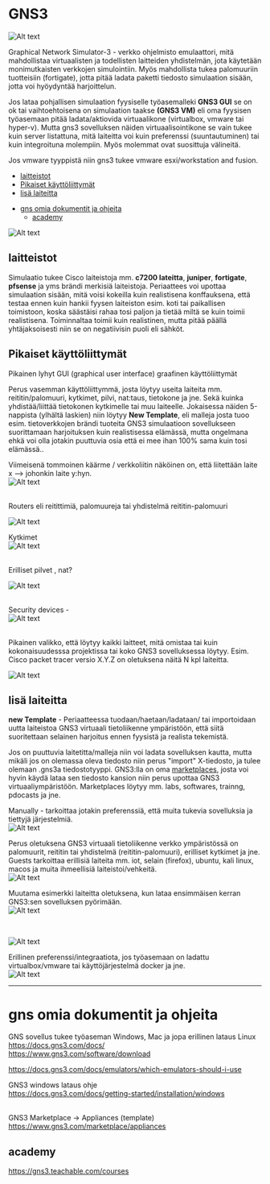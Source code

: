 # GNS3

![Alt text](images/2739187_GNS-logo.png)

Graphical Network Simulator-3 - verkko ohjelmisto emulaattori, mitä mahdollistaa virtuaalisten ja todellisten laitteiden yhdistelmän, jota käytetään monimutkaisten verkkojen simulointiin. Myös mahdollista tukea palomuuriin tuotteisiin (fortigate), jotta pitää ladata paketti tiedosto simulaation sisään, jotta voi hyöydyntää harjoittelun.

Jos lataa pohjallisen simulaation fyysiselle työasemalleki <b>GNS3 GUI</b> se on ok tai vaihtoehtoisena on simulaation taakse <b> (GNS3 VM)</b> eli oma fyysisen työasemaan pitää ladata/aktiovida virtuaalikone (virtualbox, vmware tai hyper-v). Mutta gns3 sovelluksen näiden virtuaalisointikone se vain tukee kuin server listattuna, mitä laiteitta voi kuin preferenssi (suuntautuminen) tai kuin integroituna molempiin. Myös molemmat ovat suosittuja välineitä.

Jos vmware tyyppistä niin gns3 tukee vmware esxi/workstation and fusion.

* [laitteistot](#laitteistot)
* [Pikaiset käyttöliittymät](#pikaiset-käyttöliittymät)
* [lisä laiteitta](#lisä-laiteitta)

- [gns omia dokumentit ja ohjeita](#gns-omia-dokumentit-ja-ohjeita)
    * [academy](#academy)

![Alt text](images/GNS3-network-1.jpg)

## laitteistot

Simulaatio tukee Cisco laiteistoja mm. <b>c7200 lateitta</b>, <b>juniper</b>, <b> fortigate</b>, <b> pfsense</b> ja yms brändi merkisiä laiteistoja. Periaattees voi upottaa simulaation sisään, mitä voisi kokeilla kuin realistisena konffauksena, että testaa ennen kuin hankii fyysen laiteiston esim. koti tai paikallisen toimistoon, koska säästäisi rahaa tosi paljon ja tietää miltä se kuin toimii realistisena. Toiminnaltaa toimii kuin realistinen, mutta pitää päällä yhtäjaksoisesti niin se on negatiivisin puoli eli sähköt.

## Pikaiset käyttöliittymät

Pikainen lyhyt GUI (graphical user interface) graafinen käyttöliittymät

Perus vasemman käyttöliittymmä, josta löytyy useita laiteita mm. reititin/palomuuri, kytkimet, pilvi, nat:taus, tietokone ja jne. Sekä kuinka yhdistää/liittää tietokonen kytkimelle tai muu laiteelle. Jokaisessa näiden 5-nappista (ylhältä laskien) niin löytyy <b>New Template</b>, eli malleja josta tuoo esim. tietoverkkojen brändi tuoteita GNS3 simulaatioon sovellukseen suorittamaan harjoituksen kuin realistisessa elämässä, mutta ongelmana ehkä voi olla jotakin puuttuvia osia että ei mee ihan 100% sama kuin tosi elämässä..

Viimeisenä tommoinen käärme / verkkoliitin näköinen on, että liitettään laite x --> johonkin laite y:hyn. <br>
![Alt text](GUI-images/GUI-1.PNG)

<br>
Routers eli reitittimiä, palomuureja tai yhdistelmä reititin-palomuuri <br>

![Alt text](GUI-images/GUI-2.PNG)
<br>

Kytkimet <br>
![Alt text](GUI-images/GUI-3.PNG)
<br>

<br>
Erilliset pilvet , nat?

![Alt text](GUI-images/GUI-4.PNG) <br>
<br>

Security devices - <br>
![Alt text](GUI-images/GUI-5.PNG)
<br>

<br>
Pikainen valikko, että löytyy kaikki laitteet, mitä omistaa tai kuin kokonaisuudesssa projektissa tai koko GNS3 sovelluksessa löytyy. Esim. Cisco packet tracer versio X.Y.Z on oletuksena näitä N kpl laiteitta. <br>

![Alt text](GUI-images/GUI-6.PNG)
<br>

## lisä laiteitta

<b>new Template</b> - Periaatteessa tuodaan/haetaan/ladataan/ tai importoidaan uutta laiteistoa GNS3 virtuaali tietoliikenne ympäristöön, että siitä suoritettaan selainen harjoitus ennen fyysistä ja realista tekemistä. 

Jos on puuttuvia laitetitta/malleja niin voi ladata sovelluksen kautta, mutta mikäli jos on olemassa oleva tiedosto niin perus "import" X-tiedosto, ja tulee olemaan .gns3a tiedostotyyppi. GNS3:lla on oma <ins>marketplaces</ins>, josta voi hyvin käydä lataa sen tiedosto kansion niin perus upottaa GNS3 virtuaaliympäristöön. Marketplaces löytyy mm. labs, softwares, trainng, pdocasts ja jne.

Manually - tarkoittaa jotakin preferenssiä, että muita tukevia sovelluksia ja tiettyjä järjestelmiä.
<br>
![Alt text](images/template-1.PNG) <br>

Perus oletuksena GNS3 virtuaali tietoliikenne verkko ympäristössä on palomuurit, reititin tai yhdistelmä (reititin-palomuuri), erilliset kytkimet ja jne. Guests tarkoittaa erillisiä laiteita mm. iot, selain (firefox), ubuntu, kali linux, macos ja muita ihmeellisiä laiteistoi/vehkeitä.
<br>
![Alt text](images/template-2.PNG) <br>

Muutama esimerkki laiteitta oletuksena, kun lataa ensimmäisen kerran GNS3:sen sovelluksen pyörimään. 
<br>
![Alt text](images/template-3.PNG) <br>

<br>

![Alt text](images/template-4.PNG) <br>

Erillinen preferenssi/integraatiota, jos työasemaan on ladattu virtualbox/vmware tai käyttöjärjestelmä docker ja jne.
 <br>
 ![Alt text](images/template-5.PNG)  <br>


<hr>

# gns omia dokumentit ja ohjeita

GNS sovellus tukee työaseman Windows, Mac ja jopa erillinen lataus Linux <br>
https://docs.gns3.com/docs/ <br> 
https://www.gns3.com/software/download <br> 

https://docs.gns3.com/docs/emulators/which-emulators-should-i-use <br>

GNS3 windows lataus ohje<br>
https://docs.gns3.com/docs/getting-started/installation/windows <br> 
<br>

GNS3 Marketplace -> Appliances (template) <br> 
https://www.gns3.com/marketplace/appliances <br> 

## academy

https://gns3.teachable.com/courses